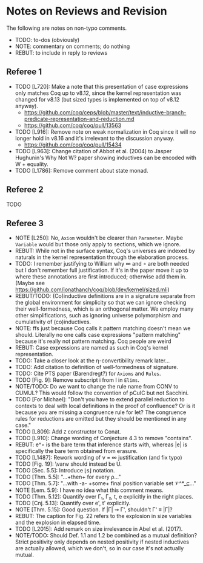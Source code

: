 # Notes on Reviews and Revision

The following are notes on non-typo comments.

* TODO: to-dos (obviously)
* NOTE: commentary on comments; do nothing
* REBUT: to include in reply to reviews

## Referee 1

* TODO [L720]: Make a note that this presentation of case expressions only
  matches Coq up to v8.12, since the kernel representation was changed for
  v8.13 (but sized types is implemented on top of v8.12 anyway).
  - https://github.com/coq/ceps/blob/master/text/inductive-branch-predicate-representation-and-reduction.md
  - https://github.com/coq/coq/pull/13563
* TODO [L916]: Remove note on weak normalization in Coq since it will no longer
  hold in v8.16 and it's irrelevant to the discussion anyway.
  - https://github.com/coq/coq/pull/15434
* TODO [L963]: Change citation of Abbot et al. (2004) to Jasper Hughunin's
  Why Not W? paper showing inductives can be encoded with W + equality.
* TODO [L1786]: Remove comment about state monad.

## Referee 2

TODO

## Referee 3

* NOTE [L250]: No, `Axiom` wouldn't be clearer than `Parameter`. Maybe
  `Variable` would but those only apply to sections, which we ignore.
* REBUT: While not in the surface syntax, Coq's universes are indexed by
  naturals in the kernel representation through the elaboration process.
* TODO: I remember justifying to William why ∞ and ∘ are both needed but I
  don't remember full justification. If it's in the paper move it up to where
  these annotations are first introduced; otherwise add them in.
  (Maybe see https://github.com/ionathanch/coq/blob/dev/kernel/sized.mli)
* REBUT/TODO: (Co)inductive definitions are in a signature separate from the
  global environment for simplicity so that we can ignore checking their
  well-formedness, which is an orthogonal matter. We employ many other
  simplifications, such as ignoring universe polymorphism and cumulativity
  of (co)inductives.
* NOTE: ffs just because Coq calls it pattern matching doesn't mean we should.
  Literally no one calls case expressions "pattern matching" because it's
  really not pattern matching. Coq people are weird
* REBUT: Case expressions are named as such in Coq's kernel representation.
* TODO: Take a closer look at the η-convertibility remark later...
* TODO: Add citation to definition of well-formedness of signature.
* TODO: Cite PTS paper (Barendregt?) for `Axioms` and `Rules`.
* TODO [Fig. 9]: Remove subscript i from I in `Elims`.
* NOTE/TODO: Do we want to change the rule name from CONV to CUMUL? This would
  follow the convention of pCuIC but not Sacchini.
* TODO [For Michael]: "Don't you have to extend parallel reduction to contexts
  to deal with local definitions in the proof of confluence? Or is it because
  you are missing a congruence rule for let? The congruence rules for
  reductions are omitted but they should be mentioned in any case."
* TODO [L809]: Add `Z` constructor to Conat.
* TODO [L910]: Change wording of Conjecture 4.3 to remove "contains".
* REBUT: e^∘ is the bare term that inference starts with, whereas |e| is
  specifically the bare term obtained from erasure.
* TODO [L1487]: Rework wording of ν = ∞ justification (and fix typo)
* TODO [Fig. 19]: \varw should instead be U.
* TODO [Sec. 5.5]: Introduce ⌊s⌋ notation.
* TODO [Thm. 5.5]: "...+then+ for every ρ..."
* TODO [Thm. 5.7]: "...with -a- +some+ final position variable set 𝒱^*_⊆..."
* NOTE [Lem. 5.9]: I have no idea what this comment means.
* TODO [Thm. 5.12]: Quantify over Γ₁, Γ₂, t, e explicitly in the right places.
* TODO [Cnj. 5.13]: Quantify over e', t' explicitly.
* NOTE [Thm. 5.15]: Good question. If |Γ| ⇝ Γ', shouldn't Γ' ≡ |Γ|?
* REBUT: The caption for Fig. 22 refers to the explosion in size variables
  and the explosion in elapsed time.
* TODO [L2015]: Add remark on size irrelevance in Abel et al. (2017).
* NOTE/TODO: Should Def. 1.1 and 1.2 be combined as a mutual definition?
  Strict positivity only depends on nested positivity if nested inductives are
  actually allowed, which we don't, so in our case it's not actually mutual.